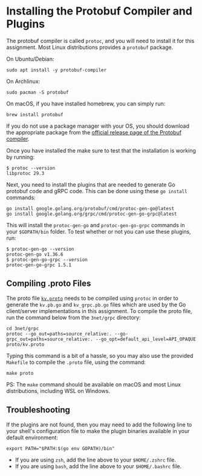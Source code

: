 # Installing the Protobuf Compiler and Plugins

The protobuf compiler is called `protoc`, and you will need to install it for this assignment.
Most Linux distributions provides a `protobuf` package.

On Ubuntu/Debian:

```shell
sudo apt install -y protobuf-compiler
```

On Archlinux:

```shell
sudo pacman -S protobuf
```

On macOS, if you have installed homebrew, you can simply run:

```shell
brew install protobuf
```

If you do not use a package manager with your OS, you should download the appropriate package from the [official release page of the Protobuf compiler](https://github.com/protocolbuffers/protobuf/releases).

Once you have installed the make sure to test that the installation is working by running:

```shell
$ protoc --version
libprotoc 29.3
```

Next, you need to install the plugins that are needed to generate Go protobuf code and gRPC code.
This can be done using these `go install` commands:

```shell
go install google.golang.org/protobuf/cmd/protoc-gen-go@latest
go install google.golang.org/grpc/cmd/protoc-gen-go-grpc@latest
```

This will install the `protoc-gen-go` and `protoc-gen-go-grpc` commands in your `$GOPATH/bin` folder.
To test whether or not you can use these plugins, run:

```shell
$ protoc-gen-go --version
protoc-gen-go v1.36.6
$ protoc-gen-go-grpc --version
protoc-gen-go-grpc 1.5.1
```

## Compiling .proto Files

The proto file [`kv.proto`](./proto/kv.proto) needs to be compiled using `protoc` in order to generate the `kv.pb.go` and `kv_grpc.pb.go` files which are used by the Go client/server implementations in this assignment.
To compile the proto file, run the command below from the `3net/grpc` directory:

```shell
cd 3net/grpc
protoc --go_out=paths=source_relative:. --go-grpc_out=paths=source_relative:. --go_opt=default_api_level=API_OPAQUE proto/kv.proto
```

Typing this command is a bit of a hassle, so you may also use the provided `Makefile` to compile the `.proto` file, using the command:

```shell
make proto
```

PS: The `make` command should be available on macOS and most Linux distributions, including WSL on Windows.

## Troubleshooting

If the plugins are not found, then you may need to add the following line to your shell's configuration file to make the plugin binaries available in your default environment:

```shell
export PATH="$PATH:$(go env GOPATH)/bin"
```

- If you are using `zsh`, add the line above to your `$HOME/.zshrc` file.
- If you are using `bash`, add the line above to your `$HOME/.bashrc` file.
